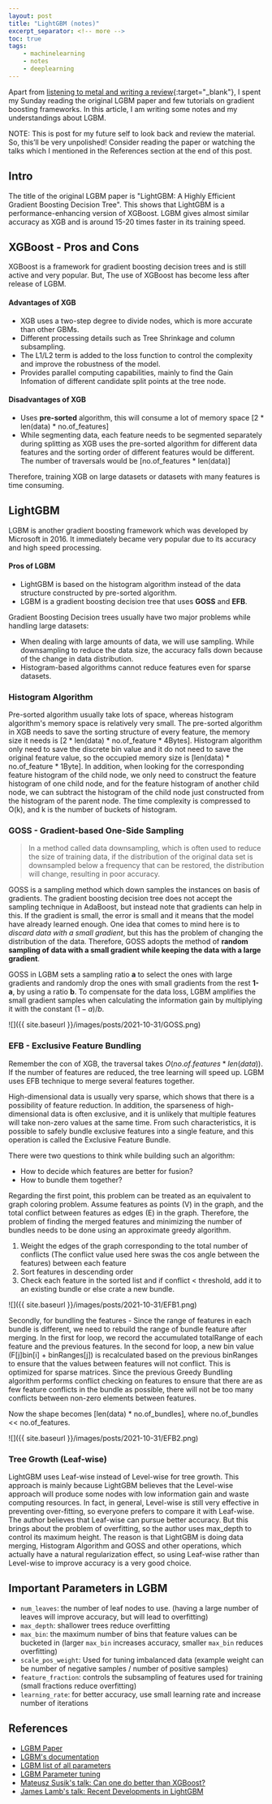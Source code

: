 ```yaml
---
layout: post
title: "LightGBM (notes)"
excerpt_separator: <!-- more -->
toc: true
tags: 
    - machinelearning
    - notes
    - deeplearning
---
```


Apart from [listening to metal and writing a review](https://cursedcollection.github.io/icons-of-evil/){:target="_blank"}, I spent my Sunday reading the original LGBM paper and few tutorials on gradient boosting frameworks. In this article, I am writing some notes and my understandings about LGBM.

 <!-- more -->


NOTE: This is post for my future self to look back and review the material. So, this’ll be very unpolished! Consider reading the paper or watching the talks which I mentioned in the References section at the end of this post.

<ul id="toc"></ul>

## Intro

The title of the original LGBM paper is "LightGBM: A Highly Efficient Gradient Boosting Decision Tree". This shows that LightGBM is a performance-enhancing version of XGBoost. LGBM gives almost similar accuracy as XGB and is around 15-20 times faster in its training speed.


## XGBoost - Pros and Cons

XGBoost is a framework for gradient boosting decision trees and is still active and very popular. But, The use of XGBoost has become less after release of LGBM.

#### Advantages of XGB

- XGB uses a two-step degree to divide nodes, which is more accurate than other GBMs.
- Different processing details such as Tree Shrinkage and column subsampling.
- The L1/L2 term is added to the loss function to control the complexity and improve the robustness of the model.
- Provides parallel computing capabilities, mainly to find the Gain Infomation of different candidate split points at the tree node.

#### Disadvantages of XGB

- Uses **pre-sorted** algorithm, this will consume a lot of memory space [2 * len(data) * no.of_features]
- While segmenting data, each feature needs to be segmented separately during splitting as XGB uses the pre-sorted algorithm for different data features and the sorting order of different features would be different. The number of traversals would be [no.of_features * len(data)]

Therefore, training XGB on large datasets or datasets with many features is time consuming.


## LightGBM

LGBM is another gradient boosting framework which was developed by Microsoft in 2016. It immediately became very popular due to its accuracy and high speed processing.

#### Pros of LGBM

- LightGBM is based on the histogram algorithm instead of the data structure constructed by pre-sorted algorithm.
- LGBM is a gradient boosting decision tree that uses **GOSS** and **EFB**.

Gradient Boosting Decision trees usually have two major problems while handling large datasets:

- When dealing with large amounts of data, we will use sampling. While downsampling to reduce the data size, the accuracy falls down because of the change in data distribution.
- Histogram-based algorithms cannot reduce features even for sparse datasets.

### Histogram Algorithm

Pre-sorted algorithm usually take lots of space, whereas histogram algorithm's memory space is relatively very small. The pre-sorted algorithm in XGB needs to save the sorting structure of every feature, the memory size it needs is [2 * len(data) * no.of_feature * 4Bytes]. Histogram algorithm only need to save the discrete bin value and it do not need to save the original feature value, so the occupied memory size is [len(data) * no.of_feature * 1Byte]. In addition, when looking for the corresponding feature histogram of the child node, we only need to construct the feature histogram of one child node, and for the feature histogram of another child node, we can subtract the histogram of the child node just constructed from the histogram of the parent node. The time complexity is compressed to O(k), and k is the number of buckets of histogram.

### GOSS - Gradient-based One-Side Sampling

> In a method called data downsampling, which is often used to reduce the size of training data, if the distribution of the original data set is downsampled below a frequency that can be restored, the distribution will change, resulting in poor accuracy.

GOSS is a sampling method which down samples the instances on basis of gradients. The gradient boosting decision tree does not accept the sampling technique in AdaBoost, but instead note that gradients can help in this. If the gradient is small, the error is small and it means that the model have already learned enough. One idea that comes to mind here is to *discard data with a small gradient*, but this has the problem of changing the distribution of the data. Therefore, GOSS adopts the method of **random sampling of data with a small gradient while keeping the data with a large gradient**.

GOSS in LGBM sets a sampling ratio **a** to select the ones with large gradients and randomly drop the ones with small gradients from the rest **1-a**, by using a ratio **b**. To compensate for the data loss, LGBM amplifies the small gradient samples when calculating the information gain by multiplying it with the constant $(1-a)/b$.

![]({{ site.baseurl }}/images/posts/2021-10-31/GOSS.png)

### EFB - Exclusive Feature Bundling

Remember the con of XGB, the traversal takes $O(no.of.features*len(data))$. If the number of features are reduced, the tree learning will speed up. LGBM uses EFB technique to merge several features together.

High-dimensional data is usually very sparse, which shows that there is a possibility of feature reduction. In addition, the sparseness of high-dimensional data is often exclusive, and it is unlikely that multiple features will take non-zero values ​​at the same time. From such characteristics, it is possible to safely bundle exclusive features into a single feature, and this operation is called the Exclusive Feature Bundle. 

There were two questions to think while building such an algorithm:
- How to decide which features are better for fusion?
- How to bundle them together?

Regarding the first point, this problem can be treated as an equivalent to graph coloring problem. Assume features as points (V) in the graph, and the total conflict between features as edges (E) in the graph. Therefore, the problem of finding the merged features and minimizing the number of bundles needs to be done using an approximate greedy algorithm.

1. Weight the edges of the graph corresponding to the total number of conflicts (The conflict value used here swas the cos angle between the features) between each feature
2. Sort features in descending order
3. Check each feature in the sorted list and if conflict < threshold, add it to an existing bundle or else crate a new bundle.

![]({{ site.baseurl }}/images/posts/2021-10-31/EFB1.png)


Secondly, for bundling the features - Since the range of features in each bundle is different, we need to rebuild the range of bundle feature after merging. In the first for loop, we record the accumulated totalRange of each feature and the previous features. In the second for loop, a new bin value (F[j]bin[i] + binRanges[j]) is recalculated based on the previous binRanges to ensure that the values ​​between features will not conflict. This is optimized for sparse matrices. Since the previous Greedy Bundling algorithm performs conflict checking on features to ensure that there are as few feature conflicts in the bundle as possible, there will not be too many conflicts between non-zero elements between features.

Now the shape becomes [len(data) * no.of_bundles], where no.of_bundles << no.of_features.

![]({{ site.baseurl }}/images/posts/2021-10-31/EFB2.png)


### Tree Growth (Leaf-wise)

LightGBM uses Leaf-wise instead of Level-wise for tree growth. This approach is mainly because LightGBM believes that the Level-wise approach will produce some nodes with low information gain and waste computing resources. In fact, in general, Level-wise is still very effective in preventing over-fitting, so everyone prefers to compare it with Leaf-wise. The author believes that Leaf-wise can pursue better accuracy. But this brings about the problem of overfitting, so the author uses max_depth to control its maximum height. The reason is that LightGBM is doing data merging, Histogram Algorithm and GOSS and other operations, which actually have a natural regularization effect, so using Leaf-wise rather than Level-wise to improve accuracy is a very good choice.

## Important Parameters in LGBM

- `num_leaves`: the number of leaf nodes to use. 
(having a large number of leaves will improve accuracy, but will lead to overfitting)
- `max_depth`: shallower trees reduce overfitting
- `max_bin`: the maximum number of bins that feature values can be bucketed in (larger `max_bin` increases accuracy, smaller `max_bin` reduces overfitting)
- `scale_pos_weight`: Used for tuning imbalanced data (example weight can be number of negative samples / number of positive samples)
- `feature_fraction`: controls the subsampling of features used for training (small fractions reduce overfitting)
- `learning_rate`: for better accuracy, use small learning rate and increase number of iterations


## References

- [LGBM Paper](https://www.microsoft.com/en-us/research/wp-content/uploads/2017/11/lightgbm.pdf)
- [LGBM's documentation](https://lightgbm.readthedocs.io/en/latest/index.html)
- [LGBM list of all parameters](https://lightgbm.readthedocs.io/en/latest/Parameters.html)
- [LGBM Parameter tuning](https://lightgbm.readthedocs.io/en/latest/Parameters-Tuning.html)
- [Mateusz Susik's talk: Can one do better than XGBoost?](https://www.youtube.com/watch?v=5CWwwtEM2TA)
- [James Lamb's talk: Recent Developments in LightGBM](https://www.youtube.com/watch?v=5nKSMXBFhes)
